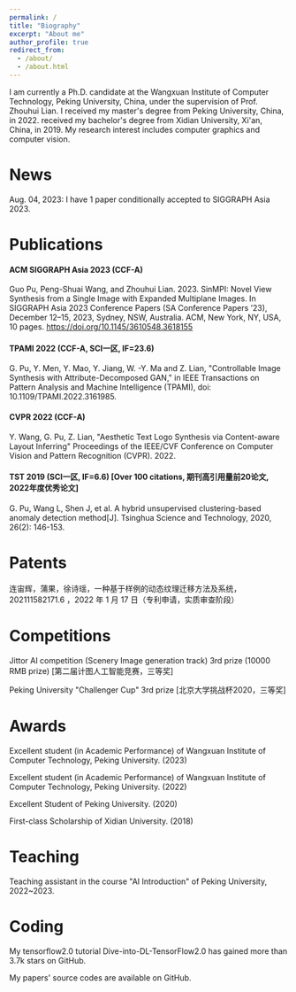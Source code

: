 ```yaml
---
permalink: /
title: "Biography"
excerpt: "About me"
author_profile: true
redirect_from: 
  - /about/
  - /about.html
---
```


I am currently a Ph.D. candidate at the Wangxuan Institute of Computer Technology, Peking University, China, under the supervision of Prof. Zhouhui Lian. 
I received my master's degree from Peking University, China, in 2022. received my bachelor's degree from Xidian University, Xi'an, China, in 2019.
My research interest includes computer graphics and computer vision. 

News
======
Aug. 04, 2023: I have 1 paper conditionally accepted to SIGGRAPH Asia 2023.

Publications
======

#### ACM SIGGRAPH Asia 2023 (CCF-A)
Guo Pu, Peng-Shuai Wang, and Zhouhui Lian. 2023. SinMPI: Novel View Synthesis from a Single Image with Expanded Multiplane Images. In SIGGRAPH Asia 2023 Conference Papers (SA Conference Papers ’23), December 12–15, 2023, Sydney, NSW, Australia. ACM, New York, NY, USA, 10 pages. https://doi.org/10.1145/3610548.3618155 

#### TPAMI 2022 (CCF-A, SCI一区, IF=23.6)
G. Pu, Y. Men, Y. Mao, Y. Jiang, W. -Y. Ma and Z. Lian, "Controllable Image Synthesis with Attribute-Decomposed GAN," in IEEE Transactions on Pattern Analysis and Machine Intelligence (TPAMI), doi: 10.1109/TPAMI.2022.3161985. 

#### CVPR 2022 (CCF-A)
Y. Wang, G. Pu, Z. Lian, "Aesthetic Text Logo Synthesis via Content-aware Layout Inferring" Proceedings of the IEEE/CVF Conference on Computer Vision and Pattern Recognition (CVPR). 2022. 

#### TST 2019 (SCI一区, IF=6.6) [Over 100 citations, 期刊高引用量前20论文, 2022年度优秀论文]
G. Pu, Wang L, Shen J, et al. A hybrid unsupervised clustering-based anomaly detection method[J]. Tsinghua Science and Technology, 2020, 26(2): 146-153. 

Patents
======
连宙辉，蒲果，徐诗瑶，一种基于样例的动态纹理迁移方法及系统，202111582171.6 ，2022 年 1 月 17 日（专利申请，实质审查阶段）

Competitions
======
Jittor AI competition (Scenery Image generation track) 3rd prize (10000 RMB prize) [第二届计图人工智能竞赛，三等奖]

Peking University "Challenger Cup" 3rd prize [北京大学挑战杯2020，三等奖]

Awards
======
Excellent student (in Academic Performance) of Wangxuan Institute of Computer Technology, Peking University. (2023)

Excellent student (in Academic Performance) of Wangxuan Institute of Computer Technology, Peking University. (2022)

Excellent Student of Peking University. (2020)

First-class Scholarship of Xidian University. (2018)

Teaching
======
Teaching assistant in the course "AI Introduction" of Peking University, 2022~2023.

Coding
======
My tensorflow2.0 tutorial Dive-into-DL-TensorFlow2.0 has gained more than 3.7k stars on GitHub.

My papers' source codes are available on GitHub.
